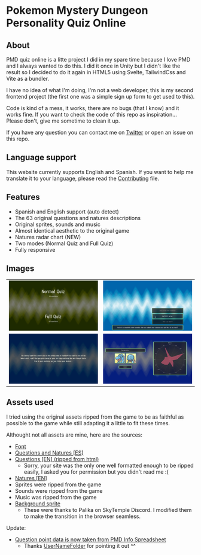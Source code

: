 # Pokemon Mystery Dungeon Personality Quiz Online

## About

PMD quiz online is a litte project I did in my spare time because I love PMD and I always wanted to do this. I did it once in Unity but I didn't like the result so I decided to do it again in HTML5 using Svelte, TailwindCss and Vite as a bundler. 

I have no idea of what I'm doing, I'm not a web developer, this is my second frontend project (the first one was a simple sign up form to get used to this).

Code is kind of a mess, it works, there are no bugs (that I know) and it works fine. If you want to check the code of this repo as inspiration... Please don't, give me sometime to clean it up.

If you have any question you can contact me on [Twitter](https://twitter.com/rionisguild) or open an issue on this repo.

## Language support

This website currently supports English and Spanish. If you want to help me translate it to your language, please read the [Contributing](./Contributing.md) file.

## Features

- Spanish and English support (auto detect)
- The 63 original questions and natures descriptions
- Original sprites, sounds and music
- Almost identical aesthetic to the original game
- Natures radar chart (NEW)
- Two modes (Normal Quiz and Full Quiz)
- Fully responsive

## Images

|                                           |                                           |
|-------------------------------------------|-------------------------------------------|
| !["Starting_Screen"](./readmefiles/1.png) | !["Starting_Screen"](./readmefiles/2.png) |
| !["Starting_Screen"](./readmefiles/4.png) | !["Starting_Screen"](./readmefiles/3.png) |


## Assets used

I tried using the original assets ripped from the game to be as faithful as possible to the game while still adapting it a little to fit these times.

Althought not all assets are mine, here are the sources:

- [Font](https://www.dafont.com/es/wonder-mail.font)
- [Questions and Natures [ES]](https://www.wikidex.net/wiki/Test_de_personalidad_de_Pokémon_Mundo_misterioso:_Exploradores_del_cielo)
- [Questions [EN] (ripped from html)](https://explorerofsky.github.io/pmd-sky-quiz/)
  - Sorry, your site was the only one well formatted enough to be ripped easily, I asked you for permission but you didn't read me :(
- [Natures [EN]](https://www.deviantart.com/sparklespeed/journal/Pokemon-Mystery-Dungeon-EoS-Nature-Descriptions-439788647)
- Sprites were ripped from the game
- Sounds were ripped from the game
- Music was ripped from the game
- [Background sprite](https://discord.com/channels/710190644152369162/1029472133073604708/1035347628025716816)
  - These were thanks to Palika on SkyTemple Discord. I modified them to make the transition in the browser seamless.

Update:
 - [Question point data is now taken from PMD Info Spreadsheet](https://docs.google.com/spreadsheets/d/18utO_lCpWQ7iXY9wpbtxXpgmzebEI2IRjADp6IrUKZ0/view#gid=422133115)
   - Thanks [UserNameFolder](https://www.reddit.com/r/MysteryDungeon/comments/ylgmf5/comment/iuyhfdr/?utm_source=share&utm_medium=web2x&context=3) for pointing it out ^^
